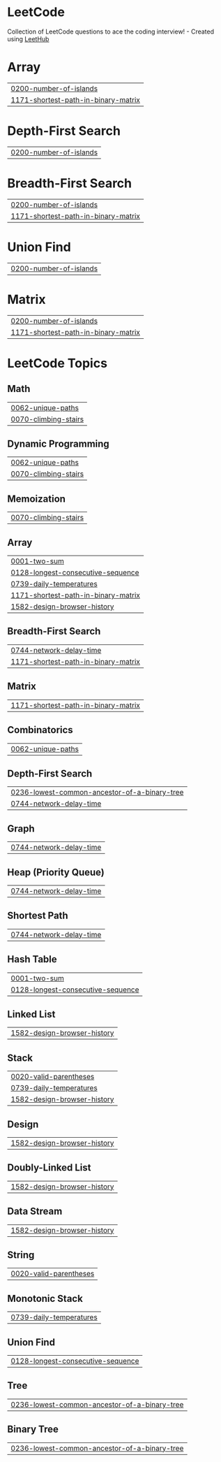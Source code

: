 # LeetCode
Collection of LeetCode questions to ace the coding interview! - Created using [LeetHub](https://github.com/QasimWani/LeetHub)


# Array
|  |
| ------- |
| [0200-number-of-islands](https://github.com/Seung-zedd/LeetCode/tree/master/0200-number-of-islands) |
| [1171-shortest-path-in-binary-matrix](https://github.com/Seung-zedd/LeetCode/tree/master/1171-shortest-path-in-binary-matrix) |
# Depth-First Search
|  |
| ------- |
| [0200-number-of-islands](https://github.com/Seung-zedd/LeetCode/tree/master/0200-number-of-islands) |
# Breadth-First Search
|  |
| ------- |
| [0200-number-of-islands](https://github.com/Seung-zedd/LeetCode/tree/master/0200-number-of-islands) |
| [1171-shortest-path-in-binary-matrix](https://github.com/Seung-zedd/LeetCode/tree/master/1171-shortest-path-in-binary-matrix) |
# Union Find
|  |
| ------- |
| [0200-number-of-islands](https://github.com/Seung-zedd/LeetCode/tree/master/0200-number-of-islands) |
# Matrix
|  |
| ------- |
| [0200-number-of-islands](https://github.com/Seung-zedd/LeetCode/tree/master/0200-number-of-islands) |
| [1171-shortest-path-in-binary-matrix](https://github.com/Seung-zedd/LeetCode/tree/master/1171-shortest-path-in-binary-matrix) |
<!---LeetCode Topics Start-->
# LeetCode Topics
## Math
|  |
| ------- |
| [0062-unique-paths](https://github.com/Seung-zedd/LeetCode/tree/master/0062-unique-paths) |
| [0070-climbing-stairs](https://github.com/Seung-zedd/LeetCode/tree/master/0070-climbing-stairs) |
## Dynamic Programming
|  |
| ------- |
| [0062-unique-paths](https://github.com/Seung-zedd/LeetCode/tree/master/0062-unique-paths) |
| [0070-climbing-stairs](https://github.com/Seung-zedd/LeetCode/tree/master/0070-climbing-stairs) |
## Memoization
|  |
| ------- |
| [0070-climbing-stairs](https://github.com/Seung-zedd/LeetCode/tree/master/0070-climbing-stairs) |
## Array
|  |
| ------- |
| [0001-two-sum](https://github.com/Seung-zedd/LeetCode/tree/master/0001-two-sum) |
| [0128-longest-consecutive-sequence](https://github.com/Seung-zedd/LeetCode/tree/master/0128-longest-consecutive-sequence) |
| [0739-daily-temperatures](https://github.com/Seung-zedd/LeetCode/tree/master/0739-daily-temperatures) |
| [1171-shortest-path-in-binary-matrix](https://github.com/Seung-zedd/LeetCode/tree/master/1171-shortest-path-in-binary-matrix) |
| [1582-design-browser-history](https://github.com/Seung-zedd/LeetCode/tree/master/1582-design-browser-history) |
## Breadth-First Search
|  |
| ------- |
| [0744-network-delay-time](https://github.com/Seung-zedd/LeetCode/tree/master/0744-network-delay-time) |
| [1171-shortest-path-in-binary-matrix](https://github.com/Seung-zedd/LeetCode/tree/master/1171-shortest-path-in-binary-matrix) |
## Matrix
|  |
| ------- |
| [1171-shortest-path-in-binary-matrix](https://github.com/Seung-zedd/LeetCode/tree/master/1171-shortest-path-in-binary-matrix) |
## Combinatorics
|  |
| ------- |
| [0062-unique-paths](https://github.com/Seung-zedd/LeetCode/tree/master/0062-unique-paths) |
## Depth-First Search
|  |
| ------- |
| [0236-lowest-common-ancestor-of-a-binary-tree](https://github.com/Seung-zedd/LeetCode/tree/master/0236-lowest-common-ancestor-of-a-binary-tree) |
| [0744-network-delay-time](https://github.com/Seung-zedd/LeetCode/tree/master/0744-network-delay-time) |
## Graph
|  |
| ------- |
| [0744-network-delay-time](https://github.com/Seung-zedd/LeetCode/tree/master/0744-network-delay-time) |
## Heap (Priority Queue)
|  |
| ------- |
| [0744-network-delay-time](https://github.com/Seung-zedd/LeetCode/tree/master/0744-network-delay-time) |
## Shortest Path
|  |
| ------- |
| [0744-network-delay-time](https://github.com/Seung-zedd/LeetCode/tree/master/0744-network-delay-time) |
## Hash Table
|  |
| ------- |
| [0001-two-sum](https://github.com/Seung-zedd/LeetCode/tree/master/0001-two-sum) |
| [0128-longest-consecutive-sequence](https://github.com/Seung-zedd/LeetCode/tree/master/0128-longest-consecutive-sequence) |
## Linked List
|  |
| ------- |
| [1582-design-browser-history](https://github.com/Seung-zedd/LeetCode/tree/master/1582-design-browser-history) |
## Stack
|  |
| ------- |
| [0020-valid-parentheses](https://github.com/Seung-zedd/LeetCode/tree/master/0020-valid-parentheses) |
| [0739-daily-temperatures](https://github.com/Seung-zedd/LeetCode/tree/master/0739-daily-temperatures) |
| [1582-design-browser-history](https://github.com/Seung-zedd/LeetCode/tree/master/1582-design-browser-history) |
## Design
|  |
| ------- |
| [1582-design-browser-history](https://github.com/Seung-zedd/LeetCode/tree/master/1582-design-browser-history) |
## Doubly-Linked List
|  |
| ------- |
| [1582-design-browser-history](https://github.com/Seung-zedd/LeetCode/tree/master/1582-design-browser-history) |
## Data Stream
|  |
| ------- |
| [1582-design-browser-history](https://github.com/Seung-zedd/LeetCode/tree/master/1582-design-browser-history) |
## String
|  |
| ------- |
| [0020-valid-parentheses](https://github.com/Seung-zedd/LeetCode/tree/master/0020-valid-parentheses) |
## Monotonic Stack
|  |
| ------- |
| [0739-daily-temperatures](https://github.com/Seung-zedd/LeetCode/tree/master/0739-daily-temperatures) |
## Union Find
|  |
| ------- |
| [0128-longest-consecutive-sequence](https://github.com/Seung-zedd/LeetCode/tree/master/0128-longest-consecutive-sequence) |
## Tree
|  |
| ------- |
| [0236-lowest-common-ancestor-of-a-binary-tree](https://github.com/Seung-zedd/LeetCode/tree/master/0236-lowest-common-ancestor-of-a-binary-tree) |
## Binary Tree
|  |
| ------- |
| [0236-lowest-common-ancestor-of-a-binary-tree](https://github.com/Seung-zedd/LeetCode/tree/master/0236-lowest-common-ancestor-of-a-binary-tree) |
<!---LeetCode Topics End-->